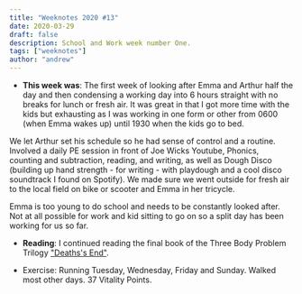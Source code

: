 ```yaml
---
title: "Weeknotes 2020 #13"
date: 2020-03-29
draft: false
description: School and Work week number One.
tags: ["weeknotes"]
author: "andrew"
---
```


- **This week was**: The first week of looking after Emma and Arthur half the day and then condensing a working day into 6 hours straight with no breaks for lunch or fresh air. It was great in that I got more time with the kids but exhausting as I was working in one form or other from 0600 (when Emma wakes up) until 1930 when the kids go to bed.

We let Arthur set his schedule so he had sense of control and a routine. Involved a daily PE session in front of Joe Wicks Youtube, Phonics, counting and subtraction, reading, and writing, as well as Dough Disco (building up hand strength - for writing - with playdough and a cool disco soundtrack I found on Spotify). We made sure we went outside for fresh air to the local field on bike or scooter and Emma in her tricycle.

Emma is too young to do school and needs to be constantly looked after. Not at all possible for work and kid sitting to go on so a split day has been working for us so far.

- **Reading**: I continued reading the final book of the Three Body Problem Trilogy ["Deaths's End"](https://en.wikipedia.org/wiki/Death%27s_End).

- Exercise: Running Tuesday, Wednesday, Friday and Sunday. Walked most other days. 37 Vitality Points.
